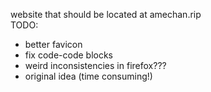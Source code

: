 website that should be located at amechan.rip<br>
TODO:
<ul>
<li>better favicon</li>
<li>fix code-code blocks</li>
<li>weird inconsistencies in firefox???</li>
<li>original idea (time consuming!)</li>
</ul>